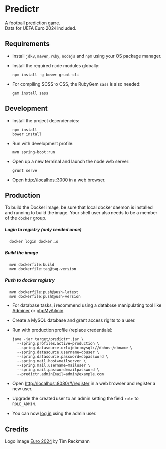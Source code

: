 # Predictr

A football prediction game.  
Data for UEFA Euro 2024 included.

## Requirements

* Install `jdk8`, `maven`, `ruby`, `nodejs` and `npm` using your OS package manager.

* Install the required node modules globally:

      npm install -g bower grunt-cli

* For compiling SCSS to CSS, the RubyGem `sass` is also needed:

      gem install sass


## Development

* Install the project dependencies:

      npm install
      bower install

* Run with development profile:

      mvn spring-boot:run

* Open up a new terminal and launch the node web server:

      grunt serve

* Open [http://localhost:3000](http://localhost:3000) in a web browser.

## Production

To build the Docker image, be sure that local docker daemon is installed and running to build the image.
Your shell user also needs to be a member of the `docker` group.

##### Login to registry (only needed once)

      docker login docker.io
      
##### Build the image

      mvn dockerfile:build
      mvn dockerfile:tag@tag-version

##### Push to docker registry

      mvn dockerfile:push@push-latest
      mvn dockerfile:push@push-version

* For database tasks, i recommend using a database manipulating tool like [Adminer](https://www.adminer.org) or [phpMyAdmin](https://www.phpmyadmin.net).

* Create a MySQL database and grant access rights to a user.

* Run with production profile (replace credentials):

      java -jar target/predictr*.jar \
        --spring.profiles.active=production \
        --spring.datasource.url=jdbc:mysql://dbhost/dbname \
        --spring.datasource.username=dbuser \
        --spring.datasource.password=dbpassword \
        --spring.mail.host=mailserver \
        --spring.mail.username=mailuser \
        --spring.mail.password=mailpassword \
        --predictr.adminEmail=admin@example.com

* Open [http://localhost:8080/#/register](http://localhost:8080/#/register) in a web browser and register a new user.

* Upgrade the created user to an admin setting the field `role` to `ROLE_ADMIN`.

* You can now [log in](http://localhost:8080/#/login) using the admin user.

## Credits

Logo image [Euro 2024](https://www.flickr.com/photos/foto_db/53646360626/) by Tim Reckmann
